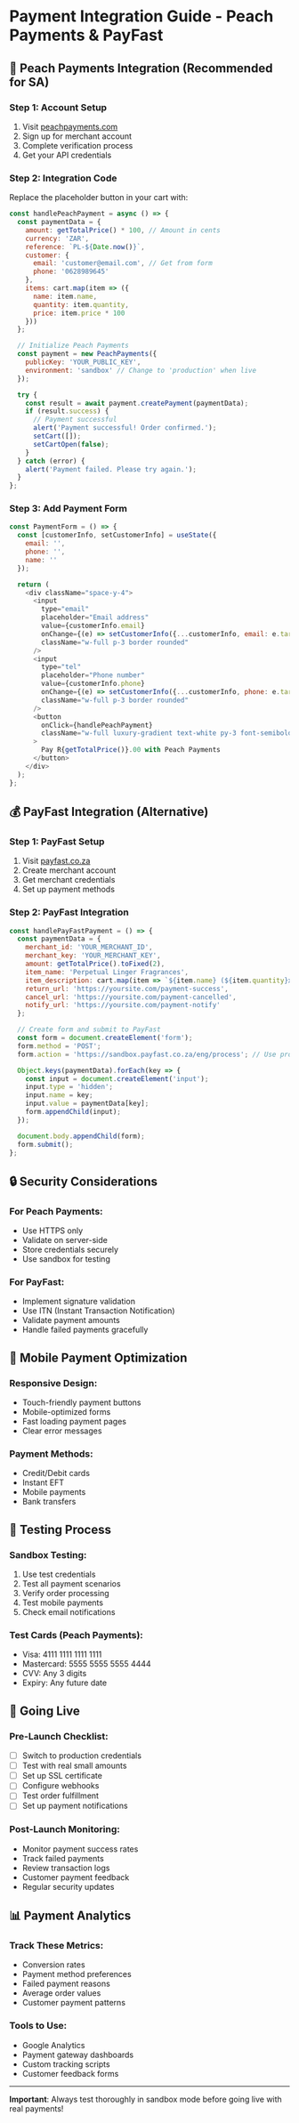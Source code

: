 # Payment Integration Guide - Peach Payments & PayFast

## 🍑 Peach Payments Integration (Recommended for SA)

### Step 1: Account Setup
1. Visit [peachpayments.com](https://peachpayments.com)
2. Sign up for merchant account
3. Complete verification process
4. Get your API credentials

### Step 2: Integration Code
Replace the placeholder button in your cart with:

```javascript
const handlePeachPayment = async () => {
  const paymentData = {
    amount: getTotalPrice() * 100, // Amount in cents
    currency: 'ZAR',
    reference: `PL-${Date.now()}`,
    customer: {
      email: 'customer@email.com', // Get from form
      phone: '0628989645'
    },
    items: cart.map(item => ({
      name: item.name,
      quantity: item.quantity,
      price: item.price * 100
    }))
  };

  // Initialize Peach Payments
  const payment = new PeachPayments({
    publicKey: 'YOUR_PUBLIC_KEY',
    environment: 'sandbox' // Change to 'production' when live
  });

  try {
    const result = await payment.createPayment(paymentData);
    if (result.success) {
      // Payment successful
      alert('Payment successful! Order confirmed.');
      setCart([]);
      setCartOpen(false);
    }
  } catch (error) {
    alert('Payment failed. Please try again.');
  }
};
```

### Step 3: Add Payment Form
```javascript
const PaymentForm = () => {
  const [customerInfo, setCustomerInfo] = useState({
    email: '',
    phone: '',
    name: ''
  });

  return (
    <div className="space-y-4">
      <input
        type="email"
        placeholder="Email address"
        value={customerInfo.email}
        onChange={(e) => setCustomerInfo({...customerInfo, email: e.target.value})}
        className="w-full p-3 border rounded"
      />
      <input
        type="tel"
        placeholder="Phone number"
        value={customerInfo.phone}
        onChange={(e) => setCustomerInfo({...customerInfo, phone: e.target.value})}
        className="w-full p-3 border rounded"
      />
      <button
        onClick={handlePeachPayment}
        className="w-full luxury-gradient text-white py-3 font-semibold"
      >
        Pay R{getTotalPrice()}.00 with Peach Payments
      </button>
    </div>
  );
};
```

## 💰 PayFast Integration (Alternative)

### Step 1: PayFast Setup
1. Visit [payfast.co.za](https://payfast.co.za)
2. Create merchant account
3. Get merchant credentials
4. Set up payment methods

### Step 2: PayFast Integration
```javascript
const handlePayFastPayment = () => {
  const paymentData = {
    merchant_id: 'YOUR_MERCHANT_ID',
    merchant_key: 'YOUR_MERCHANT_KEY',
    amount: getTotalPrice().toFixed(2),
    item_name: 'Perpetual Linger Fragrances',
    item_description: cart.map(item => `${item.name} (${item.quantity}x)`).join(', '),
    return_url: 'https://yoursite.com/payment-success',
    cancel_url: 'https://yoursite.com/payment-cancelled',
    notify_url: 'https://yoursite.com/payment-notify'
  };

  // Create form and submit to PayFast
  const form = document.createElement('form');
  form.method = 'POST';
  form.action = 'https://sandbox.payfast.co.za/eng/process'; // Use production URL when live

  Object.keys(paymentData).forEach(key => {
    const input = document.createElement('input');
    input.type = 'hidden';
    input.name = key;
    input.value = paymentData[key];
    form.appendChild(input);
  });

  document.body.appendChild(form);
  form.submit();
};
```

## 🔒 Security Considerations

### For Peach Payments:
- Use HTTPS only
- Validate on server-side
- Store credentials securely
- Use sandbox for testing

### For PayFast:
- Implement signature validation
- Use ITN (Instant Transaction Notification)
- Validate payment amounts
- Handle failed payments gracefully

## 📱 Mobile Payment Optimization

### Responsive Design:
- Touch-friendly payment buttons
- Mobile-optimized forms
- Fast loading payment pages
- Clear error messages

### Payment Methods:
- Credit/Debit cards
- Instant EFT
- Mobile payments
- Bank transfers

## 🧪 Testing Process

### Sandbox Testing:
1. Use test credentials
2. Test all payment scenarios
3. Verify order processing
4. Test mobile payments
5. Check email notifications

### Test Cards (Peach Payments):
- Visa: 4111 1111 1111 1111
- Mastercard: 5555 5555 5555 4444
- CVV: Any 3 digits
- Expiry: Any future date

## 🚀 Going Live

### Pre-Launch Checklist:
- [ ] Switch to production credentials
- [ ] Test with real small amounts
- [ ] Set up SSL certificate
- [ ] Configure webhooks
- [ ] Test order fulfillment
- [ ] Set up payment notifications

### Post-Launch Monitoring:
- Monitor payment success rates
- Track failed payments
- Review transaction logs
- Customer payment feedback
- Regular security updates

## 📊 Payment Analytics

### Track These Metrics:
- Conversion rates
- Payment method preferences
- Failed payment reasons
- Average order values
- Customer payment patterns

### Tools to Use:
- Google Analytics
- Payment gateway dashboards
- Custom tracking scripts
- Customer feedback forms

---

**Important**: Always test thoroughly in sandbox mode before going live with real payments!
